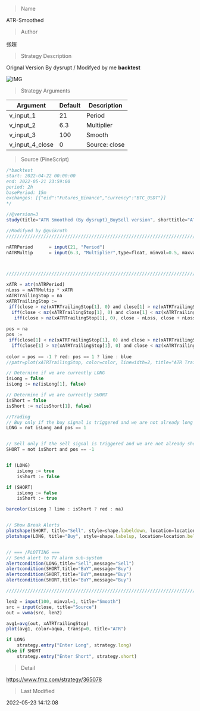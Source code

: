 
> Name

ATR-Smoothed

> Author

张超

> Strategy Description

Orignal Version By dysrupt / Modifyed by me
**backtest**

 ![IMG](https://www.fmz.com/upload/asset/a76a0a04e9d9dc3115.png) 

> Strategy Arguments



|Argument|Default|Description|
|----|----|----|
|v_input_1|21|Period|
|v_input_2|6.3|Multiplier|
|v_input_3|100|Smooth|
|v_input_4_close|0|Source: close|high|low|open|hl2|hlc3|hlcc4|ohlc4|


> Source (PineScript)

``` javascript
/*backtest
start: 2022-04-22 00:00:00
end: 2022-05-21 23:59:00
period: 2h
basePeriod: 15m
exchanges: [{"eid":"Futures_Binance","currency":"BTC_USDT"}]
*/

//@version=3
study(title="ATR Smoothed (By dysrupt)_BuySell version", shorttitle="ATR_SM_BuySell", overlay = true)

//Modifyed by @guikroth
////////////////////////////////////////////////////////////////////////////////INPUTS

nATRPeriod      = input(21, "Period")
nATRMultip      = input(6.3, "Multiplier",type=float, minval=0.5, maxval=1000, step=0.1)



/////////////////////////////////////////////////////////////////////////////////ATR

xATR = atr(nATRPeriod)
nLoss = nATRMultip * xATR
xATRTrailingStop = na
xATRTrailingStop := 
 iff(close > nz(xATRTrailingStop[1], 0) and close[1] > nz(xATRTrailingStop[1], 0), max(nz(xATRTrailingStop[1]), close - nLoss),
  iff(close < nz(xATRTrailingStop[1], 0) and close[1] < nz(xATRTrailingStop[1], 0), min(nz(xATRTrailingStop[1]), close + nLoss), 
   iff(close > nz(xATRTrailingStop[1], 0), close - nLoss, close + nLoss))) 
                       
pos = na 
pos := 
 iff(close[1] < nz(xATRTrailingStop[1], 0) and close > nz(xATRTrailingStop[1], 0), 1, 
  iff(close[1] > nz(xATRTrailingStop[1], 0) and close < nz(xATRTrailingStop[1], 0), -1, nz(pos[1], 0)))
 
color = pos == -1 ? red: pos == 1 ? lime : blue 
//patr=plot(xATRTrailingStop, color=color, linewidth=2, title="ATR Trailing Stop", transp=0)

// Deternine if we are currently LONG
isLong = false
isLong := nz(isLong[1], false)

// Determine if we are currently SHORT
isShort = false
isShort := nz(isShort[1], false)

//Trading
// Buy only if the buy signal is triggered and we are not already long
LONG = not isLong and pos == 1


// Sell only if the sell signal is triggered and we are not already short   
SHORT = not isShort and pos == -1


if (LONG)
    isLong := true
    isShort := false

if (SHORT)
    isLong := false
    isShort := true

barcolor(isLong ? lime : isShort ? red : na)


// Show Break Alerts
plotshape(SHORT, title="Sell", style=shape.labeldown, location=location.abovebar, size=size.normal, text="Sell", transp=0, textcolor = white, color=red, transp=0)
plotshape(LONG, title="Buy", style=shape.labelup, location=location.belowbar, size=size.normal, text="Buy", textcolor = white, color=green, transp=0)


// === /PLOTTING ===
// Send alert to TV alarm sub-system
alertcondition(LONG,title="Sell",message="Sell")
alertcondition(SHORT,title="BuY",message="Buy")
alertcondition(SHORT,title="BuY",message="Buy")
alertcondition(SHORT,title="BuY",message="Buy")

////////////////////////////////////////////////////////////////////////////////VWMA

len2 = input(100, minval=1, title="Smooth")
src = input(close, title="Source")
out = vwma(src, len2)

avg1=avg(out, xATRTrailingStop)
plot(avg1, color=aqua, transp=0, title="ATR")

if LONG
    strategy.entry("Enter Long", strategy.long)
else if SHORT
    strategy.entry("Enter Short", strategy.short)
```

> Detail

https://www.fmz.com/strategy/365078

> Last Modified

2022-05-23 14:12:08
